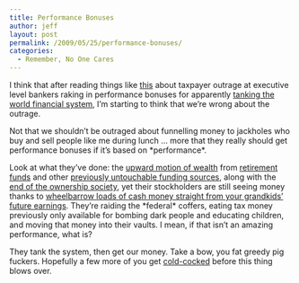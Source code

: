 ```yaml
---
title: Performance Bonuses
author: jeff
layout: post
permalink: /2009/05/25/performance-bonuses/
categories:
  - Remember, No One Cares
---
```


I think that after reading things like [this][1] about taxpayer outrage at executive level bankers raking in performance bonuses for apparently [tanking the world financial system][2], I’m starting to think that we’re wrong about the outrage.

 [1]: http://www.guardian.co.uk/business/2009/may/24/rbs-banking-bonus-scheme-criticism
 [2]: http://theglitteringeye.com/?p=4399

Not that we shouldn’t be outraged about funnelling money to jackholes who buy and sell people like me during lunch … more that they really should get performance bonuses if it’s based on \*performance\*.

Look at what they’ve done: the [upward motion of wealth][3] from [retirement funds][4] and other [previously untouchable funding sources][5], along with the [end of the ownership society][6], yet their stockholders are still seeing money thanks to [wheelbarrow loads of cash money straight from your grandkids’ future earnings][7]. They’re raiding the \*federal\* coffers, eating tax money previously only available for bombing dark people and educating children, and moving that money into their vaults. I mean, if that isn’t an amazing performance, what is?

 [3]: http://tpmcafe.talkingpointsmemo.com/talk/blogs/therap/2008/10/widening-gap-between-rich-and.php
 [4]: http://www.usatoday.com/money/perfi/retirement/2008-10-07-retirement-accounts-losses_N.htm
 [5]: http://www.washingtonpost.com/wp-dyn/content/article/2009/01/28/AR2009012800900.html
 [6]: http://www.thenation.com/doc/20080218/klein
 [7]: http://www.marketoracle.co.uk/Article7578.html

They tank the system, then get our money. Take a bow, you fat greedy pig fuckers. Hopefully a few more of you get [cold-cocked][8] before this thing blows over.

 [8]: http://www.businessandmedia.org/articles/2008/20081006150152.aspx
